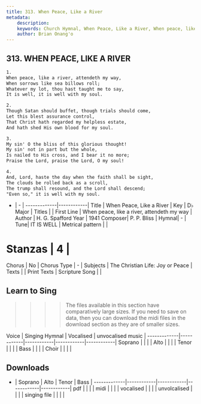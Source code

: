 ```yaml
---
title: 313. When Peace, Like a River
metadata:
    description: 
    keywords: Church Hymnal, When Peace, Like a River, When peace, like a river, attendeth my way, 
    author: Brian Onang'o
---
```



## 313. WHEN PEACE, LIKE A RIVER

```txt
1.
When peace, like a river, attendeth my way, 
When sorrows like sea billows roll; 
Whatever my lot, thou hast taught me to say, 
It is well, it is well with my soul. 

2.
Though Satan should buffet, though trials should come, 
Let this blest assurance control, 
That Christ hath regarded my helpless estate, 
And hath shed His own blood for my soul. 

3.
My sin' O the bliss of this glorious thought! 
My sin' not in part but the whole, 
Is nailed to His cross, and I bear it no more; 
Praise the Lord, praise the Lord, O my soul! 

4.
And, Lord, haste the day when the faith shall be sight, 
The clouds be rolled back as a scroll, 
The trump shall resound, and the Lord shall descend; 
"Even so," it is well with my soul.
```

- |   -  |
-------------|------------|
Title | When Peace, Like a River |
Key | D♭ Major |
Titles |  |
First Line | When peace, like a river, attendeth my way |
Author | H. G. Spafford
Year | 1941
Composer| P. P. Bliss |
Hymnal|  - |
Tune| IT IS WELL |
Metrical pattern | |
# Stanzas | 4 |
Chorus | No |
Chorus Type | - |
Subjects | The Christian Life: Joy or Peace |
Texts |  |
Print Texts | 
Scripture Song |  |
  
## Learn to Sing

>>>> The files available in this section have comparatively large sizes. If you need to save on data, then you can download the midi files in the download section as they are of smaller sizes.

Voice |  Singing Hymnal | Vocalised | unvocalised music |
-------------|------------|------------|------------|------------|
Soprano | | | |
Alto | | | |
Tenor | | | |
Bass | | | |
Choir | | | |

## Downloads

- |  Soprano | Alto | Tenor | Bass |
-------------|------------|------------|------------|------------|
pdf | | | |
midi | | | |
vocalised | | | |
unvolcalised | | | |
singing file | | | |
  